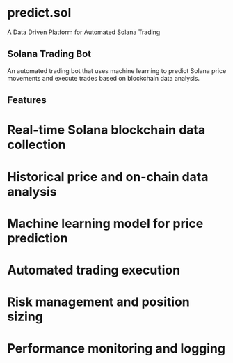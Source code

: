 # predict.sol
A Data Driven Platform for Automated Solana Trading

## Solana Trading Bot
An automated trading bot that uses machine learning to predict Solana price movements and execute trades based on blockchain data analysis.

## Features

# Real-time Solana blockchain data collection
# Historical price and on-chain data analysis
# Machine learning model for price prediction
# Automated trading execution
# Risk management and position sizing
# Performance monitoring and logging
